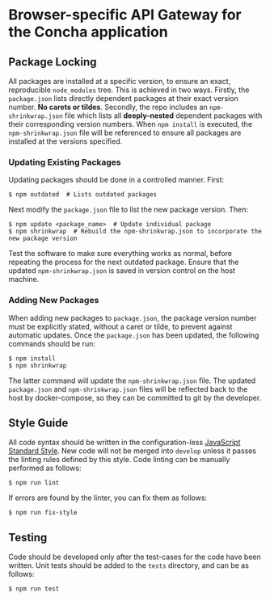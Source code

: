 # Browser-specific API Gateway for the Concha application

## Package Locking
All packages are installed at a specific version, to ensure an exact, reproducible `node_modules` tree. This is achieved in two ways. Firstly, the `package.json` lists directly dependent packages at their exact version number. **No carets or tildes**. Secondly, the repo includes an `npm-shrinkwrap.json` file which lists all **deeply-nested** dependent packages with their corresponding version numbers. When `npm install` is executed, the `npm-shrinkwrap.json` file will be referenced to ensure all packages are installed at the versions specified.

### Updating Existing Packages

Updating packages should be done in a controlled manner. First:

```
$ npm outdated  # Lists outdated packages  
```

Next modify the `package.json` file to list the new package version. Then:

```
$ npm update <package_name>  # Update individual package  
$ npm shrinkwrap  # Rebuild the npm-shrinkwrap.json to incorporate the new package version  
```

Test the software to make sure everything works as normal, before repeating the process for the next outdated package. Ensure that the updated `npm-shrinkwrap.json` is saved in version control on the host machine.

### Adding New Packages

When adding new packages to `package.json`, the package version number must be explicitly stated, without a caret or tilde, to prevent against automatic updates. Once the `package.json` has been updated, the following commands should be run:

```
$ npm install  
$ npm shrinkwrap  
```

The latter command will update the `npm-shrinkwrap.json` file. The updated `package.json` and `npm-shrinkwrap.json` files will be reflected back to the host by docker-compose, so they can be committed to git by the developer.


## Style Guide
All code syntax should be written in the configuration-less [JavaScript Standard Style](https://standardjs.com). New code will not be merged into `develop` unless it passes the linting rules defined by this style. Code linting can be manually performed as follows:

```
$ npm run lint  
```

If errors are found by the linter, you can fix them as follows:

```
$ npm run fix-style  
```

## Testing

Code should be developed only after the test-cases for the code have been written. Unit tests should be added to the `tests` directory, and can be as follows:

```
$ npm run test  
```

